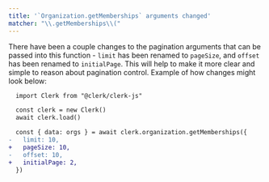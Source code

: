 ```yaml
---
title: '`Organization.getMemberships` arguments changed'
matcher: "\\.getMemberships\\("
---
```


There have been a couple changes to the pagination arguments that can be passed into this function - `limit` has been renamed to `pageSize`, and `offset` has been renamed to `initialPage`. This will help to make it more clear and simple to reason about pagination control. Example of how changes might look below:

```diff
  import Clerk from "@clerk/clerk-js"

  const clerk = new Clerk()
  await clerk.load()

  const { data: orgs } = await clerk.organization.getMemberships({
-   limit: 10,
+   pageSize: 10,
-   offset: 10,
+   initialPage: 2,
  })
```
